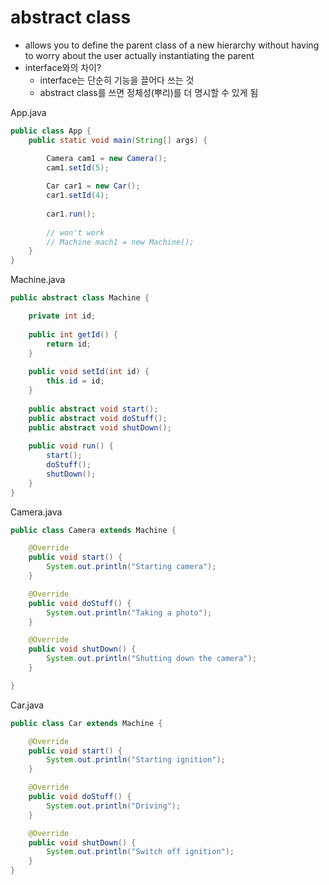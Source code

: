 # abstract class
- allows you to define the parent class of a new hierarchy without having to worry about the user
actually instantiating the parent
- interface와의 차이?
  - interface는 단순히 기능을 끌어다 쓰는 것
  - abstract class를 쓰면 정체성(뿌리)를 더 명시할 수 있게 됨

App.java
```java
public class App {
	public static void main(String[] args) {

		Camera cam1 = new Camera();
		cam1.setId(5);
		
		Car car1 = new Car();
		car1.setId(4);
		
		car1.run();
		
		// won't work
		// Machine mach1 = new Machine();
	}
}
```

Machine.java
```java
public abstract class Machine {

	private int id;
	
	public int getId() {
		return id;
	}
	
	public void setId(int id) {
		this.id = id;
	}
	
	public abstract void start();
	public abstract void doStuff();
	public abstract void shutDown();
	
	public void run() {
		start();
		doStuff();
		shutDown();
	}
}
```

Camera.java
```java
public class Camera extends Machine {

	@Override
	public void start() {
		System.out.println("Starting camera");
	}

	@Override
	public void doStuff() {
		System.out.println("Taking a photo");
	}

	@Override
	public void shutDown() {
		System.out.println("Shutting down the camera");
	}

}
```

Car.java
```java
public class Car extends Machine {

	@Override
	public void start() {
		System.out.println("Starting ignition");
	}

	@Override
	public void doStuff() {
		System.out.println("Driving");
	}

	@Override
	public void shutDown() {
		System.out.println("Switch off ignition");
	}
}
```